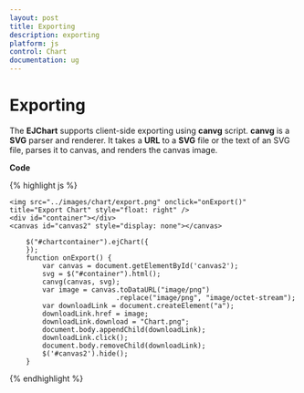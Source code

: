 ```yaml
---
layout: post
title: Exporting
description: exporting
platform: js
control: Chart
documentation: ug
---
```


# Exporting

The **EJChart** supports client-side exporting using **canvg** script. **canvg** is a **SVG** parser and renderer. It takes a **URL** to a **SVG** file or the text of an SVG file, parses it to canvas, and renders the canvas image. 

**Code**

{% highlight js %}

    <img src="../images/chart/export.png" onclick="onExport()" title="Export Chart" style="float: right" />
    <div id="container"></div>
    <canvas id="canvas2" style="display: none"></canvas>

        $("#chartcontainer").ejChart({   
        });
        function onExport() {
            var canvas = document.getElementById('canvas2');
            svg = $("#container").html();
            canvg(canvas, svg);
            var image = canvas.toDataURL("image/png")
                              .replace("image/png", "image/octet-stream");
            var downloadLink = document.createElement("a");
            downloadLink.href = image;
            downloadLink.download = "Chart.png";
            document.body.appendChild(downloadLink);
            downloadLink.click();
            document.body.removeChild(downloadLink);
            $('#canvas2').hide();
        }         


{% endhighlight %}



